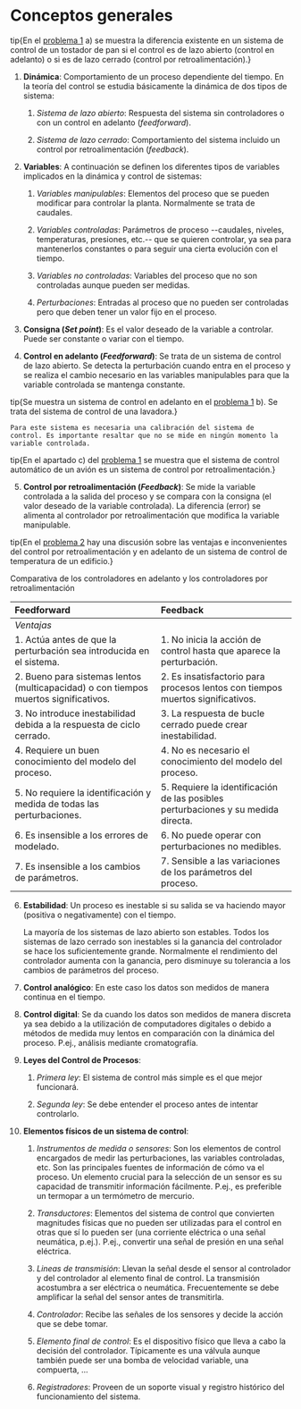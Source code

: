 # Conceptos generales

tip{En el [problema 1](prob101) a) se muestra la diferencia existente en un sistema de control de un tostador de pan si el control es de lazo abierto (control en adelanto) o si es de lazo cerrado (control por retroalimentación).}

1.  **Dinámica**: Comportamiento de un proceso dependiente del tiempo. En la teoría del control se estudia básicamente la dinámica de dos
    tipos de sistema:


    1.  *Sistema de lazo abierto*: Respuesta del sistema sin
        controladores o con un control en adelanto (*feedforward*).

    2.  *Sistema de lazo cerrado*: Comportamiento del sistema incluido
        un control por retroalimentación (*feedback*).
        
  
2. **Variables**: A continuación se definen los diferentes tipos de variables implicados en la dinámica y control de sistemas:

    1.  *Variables manipulables*: Elementos del proceso que se pueden
        modificar para controlar la planta. Normalmente se trata de
        caudales.

    2.  *Variables controladas*: Parámetros de proceso --caudales,
        niveles, temperaturas, presiones, etc.-- que se quieren
        controlar, ya sea para mantenerlos constantes o para seguir una
        cierta evolución con el tiempo.

    3.  *Variables no controladas*: Variables del proceso que no son
        controladas aunque pueden ser medidas.

    4.  *Perturbaciones*: Entradas al proceso que no pueden ser
        controladas pero que deben tener un valor fijo en el proceso.

3.  **Consigna (*Set point*)**: Es el valor deseado de la variable a
    controlar. Puede ser constante o variar con el tiempo.

4.  **Control en adelanto (*Feedforward*)**: Se trata de un sistema de
    control de lazo abierto. Se detecta la perturbación cuando entra en
    el proceso y se realiza el cambio necesario en las variables
    manipulables para que la variable controlada se mantenga constante.

tip{Se muestra un sistema de control en adelanto en el [problema 1](prob101) b). Se trata del sistema de control de una lavadora.}

    Para este sistema es necesaria una calibración del sistema de
    control. Es importante resaltar que no se mide en ningún momento la
    variable controlada.

tip{En el apartado c) del [problema 1](prob101) se muestra que el sistema de control automático de un avión es un sistema de control por retroalimentación.}


5.  **Control por retroalimentación (*Feedback*)**: Se mide la variable
    controlada a la salida del proceso y se compara con la consigna (el
    valor deseado de la variable controlada). La diferencia (error) se
    alimenta al controlador por retroalimentación que modifica la
    variable manipulable.

tip{En el [problema 2](prob102) hay una discusión sobre las ventajas e inconvenientes del control por retroalimentación y en adelanto de un  sistema de control de temperatura de un edificio.}
 
Comparativa de los controladores en adelanto y los controladores por retroalimentación

| **Feedforward**  |  **Feedback** |
|:------------------|:--------------------|
| *Ventajas* |
| 1. Actúa antes de que la perturbación sea introducida en el sistema. | 1. No inicia la acción de control hasta que aparece la perturbación.|
| 2. Bueno para sistemas lentos (multicapacidad) o con tiempos muertos significativos. | 2. Es insatisfactorio para procesos lentos con tiempos muertos significativos. |
| 3. No introduce inestabilidad debida a la respuesta de ciclo cerrado. |3. La respuesta de bucle cerrado puede crear inestabilidad.|
|4. Requiere un buen conocimiento del modelo del proceso.|4. No es necesario el conocimiento del modelo del proceso.|
|5. No requiere la identificación y medida de  todas las perturbaciones.|5. Requiere la identificación de las posibles  perturbaciones y su medida directa.|
|6. Es insensible a los errores de modelado. |6. No puede operar con perturbaciones no  medibles.|
|7. Es insensible a los cambios de parámetros. |7. Sensible a las variaciones de los parámetros del proceso.|
	 

6.  **Estabilidad**: Un proceso es inestable si su salida se va haciendo
    mayor (positiva o negativamente) con el tiempo.

    La mayoría de los sistemas de lazo abierto son estables. Todos los
    sistemas de lazo cerrado son inestables si la ganancia del
    controlador se hace los suficientemente grande. Normalmente el
    rendimiento del controlador aumenta con la ganancia, pero disminuye
    su tolerancia a los cambios de parámetros del proceso.

7.  **Control analógico**: En este caso los datos son medidos de manera
    continua en el tiempo.

8.  **Control digital**: Se da cuando los datos son medidos de manera
    discreta ya sea debido a la utilización de computadores digitales o
    debido a métodos de medida muy lentos en comparación con la dinámica
    del proceso. P.ej., análisis mediante cromatografía.

9.  **Leyes del Control de Procesos**:

    1.  *Primera ley*: El sistema de control más simple es el que mejor
        funcionará.

    2.  *Segunda ley*: Se debe entender el proceso antes de intentar
        controlarlo.

10. **Elementos físicos de un sistema de control**:

    1.  *Instrumentos de medida o sensores*: Son los elementos de
        control encargados de medir las perturbaciones, las variables
        controladas, etc. Son las principales fuentes de información de
        cómo va el proceso. Un elemento crucial para la selección de un
        sensor es su capacidad de transmitir información fácilmente.
        P.ej., es preferible un termopar a un termómetro de mercurio.

    2.  *Transductores*: Elementos del sistema de control que convierten
        magnitudes físicas que no pueden ser utilizadas para el control
        en otras que sí lo pueden ser (una corriente eléctrica o una
        señal neumática, p.ej.). P.ej., convertir una señal de presión
        en una señal eléctrica.

    3.  *Lineas de transmisión*: Llevan la señal desde el sensor al
        controlador y del controlador al elemento final de control. La
        transmisión acostumbra a ser eléctrica o neumática.
        Frecuentemente se debe amplificar la señal del sensor antes de
        transmitirla.

    4.  *Controlador*: Recibe las señales de los sensores y decide la
        acción que se debe tomar.

    5.  *Elemento final de control*: Es el dispositivo físico que lleva
        a cabo la decisión del controlador. Típicamente es una válvula
        aunque también puede ser una bomba de velocidad variable, una
        compuerta, \...

    6.  *Registradores*: Proveen de un soporte visual y registro
        histórico del funcionamiento del sistema.
